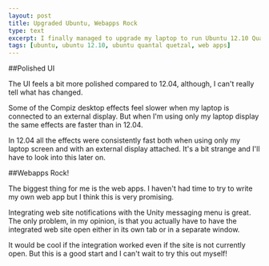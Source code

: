 ```yaml
---
layout: post
title: Upgraded Ubuntu, Webapps Rock
type: text
excerpt: I finally managed to upgrade my laptop to run Ubuntu 12.10 Quantal Quetzal. Upgrade went smoothly and everything is working just the way it should be. And yes, the web apps rock.
tags: [ubuntu, ubuntu 12.10, ubuntu quantal quetzal, web apps]
---
```


##Polished UI

The UI feels a bit more polished compared to 12.04, although, I can't really tell what has changed.

Some of the Compiz desktop effects feel slower when my laptop is connected
to an external display. But when I'm using only my laptop display 
the same effects are faster than in 12.04. 

In 12.04 all the effects were consistently
fast both when using only my laptop screen and with an external display attached.
It's a bit strange and I'll have to look into this later on.

##Webapps Rock!

The biggest thing for me is the web apps. 
I haven't had time to try to write my own web app but I think this is very promising.

Integrating web site notifications with the Unity messaging menu is great. The only
problem, in my opinion, is that you actually have to have the integrated web site open
either in its own tab or in a separate window. 

It would be cool if the integration worked
even if the site is not currently open. But this is a good start and I can't wait to
try this out myself!